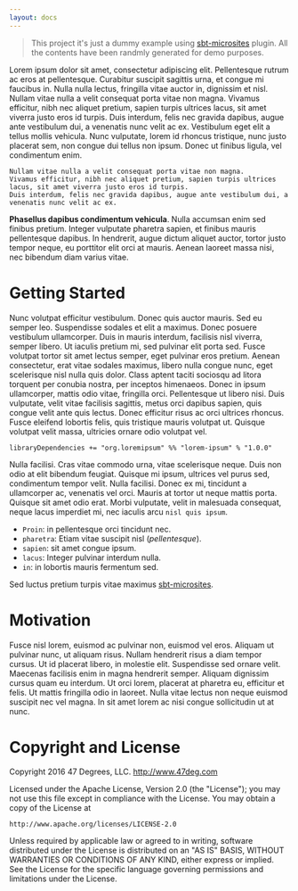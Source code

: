 ```yaml
---
layout: docs
---
```


> This project it's just a dummy example using [sbt-microsites](https://github.com/47deg/sbt-microsites) plugin. All the contents have been randmly generated for demo purposes.

Lorem ipsum dolor sit amet, consectetur adipiscing elit. Pellentesque rutrum ac eros at pellentesque. Curabitur suscipit sagittis urna, et congue mi faucibus in. Nulla nulla lectus, fringilla vitae auctor in, dignissim et nisl. Nullam vitae nulla a velit consequat porta vitae non magna. Vivamus efficitur, nibh nec aliquet pretium, sapien turpis ultrices lacus, sit amet viverra justo eros id turpis. Duis interdum, felis nec gravida dapibus, augue ante vestibulum dui, a venenatis nunc velit ac ex. Vestibulum eget elit a tellus mollis vehicula. Nunc vulputate, lorem id rhoncus tristique, nunc justo placerat sem, non congue dui tellus non ipsum. Donec ut finibus ligula, vel condimentum enim.

```
Nullam vitae nulla a velit consequat porta vitae non magna.
Vivamus efficitur, nibh nec aliquet pretium, sapien turpis ultrices lacus, sit amet viverra justo eros id turpis.
Duis interdum, felis nec gravida dapibus, augue ante vestibulum dui, a venenatis nunc velit ac ex.
```

<div class="msg warn"> <p><strong>Phasellus dapibus condimentum vehicula</strong>. Nulla accumsan enim sed finibus pretium. Integer vulputate pharetra sapien, et finibus mauris pellentesque dapibus. In hendrerit, augue dictum aliquet auctor, tortor justo tempor neque, eu porttitor elit orci at mauris. Aenean laoreet massa nisi, nec bibendum diam varius vitae. </p> </div>


# Getting Started

Nunc volutpat efficitur vestibulum. Donec quis auctor mauris. Sed eu semper leo. Suspendisse sodales et elit a maximus. Donec posuere vestibulum ullamcorper. Duis in mauris interdum, facilisis nisl viverra, semper libero. Ut iaculis pretium mi, sed pulvinar elit porta sed. Fusce volutpat tortor sit amet lectus semper, eget pulvinar eros pretium. Aenean consectetur, erat vitae sodales maximus, libero nulla congue nunc, eget scelerisque nisl nulla quis dolor. Class aptent taciti sociosqu ad litora torquent per conubia nostra, per inceptos himenaeos. Donec in ipsum ullamcorper, mattis odio vitae, fringilla orci. Pellentesque ut libero nisi. Duis vulputate, velit vitae facilisis sagittis, metus orci dapibus sapien, quis congue velit ante quis lectus. Donec efficitur risus ac orci ultrices rhoncus. Fusce eleifend lobortis felis, quis tristique mauris volutpat ut. Quisque volutpat velit massa, ultricies ornare odio volutpat vel.

    libraryDependencies += "org.loremipsum" %% "lorem-ipsum" % "1.0.0"

Nulla facilisi. Cras vitae commodo urna, vitae scelerisque neque. Duis non odio at elit bibendum feugiat. Quisque mi ipsum, ultrices vel purus sed, condimentum tempor velit. Nulla facilisi. Donec ex mi, tincidunt a ullamcorper ac, venenatis vel orci. Mauris at tortor ut neque mattis porta. Quisque sit amet odio erat. Morbi vulputate, velit in malesuada consequat, neque lacus imperdiet mi, nec iaculis arcu `nisl quis ipsum`.

 * `Proin`: in pellentesque orci tincidunt nec.
 * `pharetra`: Etiam vitae suscipit nisl (*pellentesque*).
 * `sapien`: sit amet congue ipsum.
 * `lacus`: Integer pulvinar interdum nulla.
 * `in`: in lobortis mauris fermentum sed.

Sed luctus pretium turpis vitae maximus [sbt-microsites](https://github.com/47deg/sbt-microsites).

# Motivation

Fusce nisl lorem, euismod ac pulvinar non, euismod vel eros. Aliquam ut pulvinar nunc, ut aliquam risus. Nullam hendrerit risus a diam tempor cursus. Ut id placerat libero, in molestie elit. Suspendisse sed ornare velit. Maecenas facilisis enim in magna hendrerit semper. Aliquam dignissim cursus quam eu interdum. Ut orci lorem, placerat at pharetra eu, efficitur et felis. Ut mattis fringilla odio in laoreet. Nulla vitae lectus non neque euismod suscipit nec vel magna. In sit amet lorem ac nisi congue sollicitudin ut at nunc.

<a name="copyright"></a>
# Copyright and License

Copyright 2016 47 Degrees, LLC. <http://www.47deg.com>

Licensed under the Apache License, Version 2.0 (the "License");
you may not use this file except in compliance with the License.
You may obtain a copy of the License at

    http://www.apache.org/licenses/LICENSE-2.0

Unless required by applicable law or agreed to in writing, software
distributed under the License is distributed on an "AS IS" BASIS,
WITHOUT WARRANTIES OR CONDITIONS OF ANY KIND, either express or implied.
See the License for the specific language governing permissions and
limitations under the License.